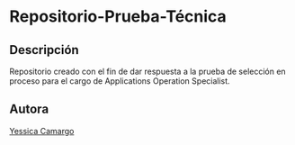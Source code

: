 # Repositorio-Prueba-Técnica
## Descripción
Repositorio creado con el fin de dar respuesta a la prueba de selección en proceso para el cargo de Applications Operation Specialist.
## Autora
[Yessica Camargo](https://www.linkedin.com/in/yessica-camargo98/)
